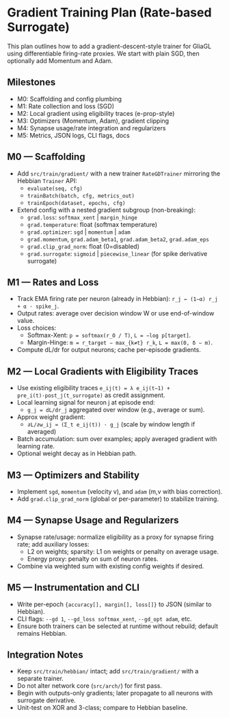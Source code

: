 # Gradient Training Plan (Rate-based Surrogate)

This plan outlines how to add a gradient-descent-style trainer for GliaGL using differentiable firing-rate proxies. We start with plain SGD, then optionally add Momentum and Adam.

## Milestones
- M0: Scaffolding and config plumbing
- M1: Rate collection and loss (SGD)
- M2: Local gradient using eligibility traces (e-prop-style)
- M3: Optimizers (Momentum, Adam), gradient clipping
- M4: Synapse usage/rate integration and regularizers
- M5: Metrics, JSON logs, CLI flags, docs

## M0 — Scaffolding
- Add `src/train/gradient/` with a new trainer `RateGDTrainer` mirroring the Hebbian `Trainer` API:
  - `evaluate(seq, cfg)`
  - `trainBatch(batch, cfg, metrics_out)`
  - `trainEpoch(dataset, epochs, cfg)`
- Extend config with a nested gradient subgroup (non-breaking):
  - `grad.loss`: `softmax_xent` | `margin_hinge`
  - `grad.temperature`: float (softmax temperature)
  - `grad.optimizer`: `sgd` | `momentum` | `adam`
  - `grad.momentum`, `grad.adam_beta1`, `grad.adam_beta2`, `grad.adam_eps`
  - `grad.clip_grad_norm`: float (0=disabled)
  - `grad.surrogate`: `sigmoid` | `piecewise_linear` (for spike derivative surrogate)

## M1 — Rates and Loss
- Track EMA firing rate per neuron (already in Hebbian): `r_j ← (1−α) r_j + α · spike_j`.
- Output rates: average over decision window W or use end-of-window value.
- Loss choices:
  - Softmax-Xent: `p = softmax(r_O / T)`, `L = −log p[target]`.
  - Margin-Hinge: `m = r_target − max_{k≠t} r_k`, `L = max(0, δ − m)`.
- Compute dL/dr for output neurons; cache per-episode gradients.

## M2 — Local Gradients with Eligibility Traces
- Use existing eligibility traces `e_ij(t) = λ e_ij(t−1) + pre_i(t)·post_j(t_surrogate)` as credit assignment.
- Local learning signal for neuron j at episode end:
  - `g_j = dL/dr_j` aggregated over window (e.g., average or sum).
- Approx weight gradient:
  - `∂L/∂w_ij ≈ (Σ_t e_ij(t)) · g_j` (scale by window length if averaged)
- Batch accumulation: sum over examples; apply averaged gradient with learning rate.
- Optional weight decay as in Hebbian path.

## M3 — Optimizers and Stability
- Implement `sgd`, `momentum` (velocity v), and `adam` (m,v with bias correction).
- Add `grad.clip_grad_norm` (global or per-parameter) to stabilize training.

## M4 — Synapse Usage and Regularizers
- Synapse rate/usage: normalize eligibility as a proxy for synapse firing rate; add auxiliary losses:
  - L2 on weights; sparsity: L1 on weights or penalty on average usage.
  - Energy proxy: penalty on sum of neuron rates.
- Combine via weighted sum with existing config weights if desired.

## M5 — Instrumentation and CLI
- Write per-epoch `{accuracy[], margin[], loss[]}` to JSON (similar to Hebbian).
- CLI flags: `--gd 1`, `--gd_loss softmax_xent`, `--gd_opt adam`, etc.
- Ensure both trainers can be selected at runtime without rebuild; default remains Hebbian.

## Integration Notes
- Keep `src/train/hebbian/` intact; add `src/train/gradient/` with a separate trainer.
- Do not alter network core (`src/arch/`) for first pass.
- Begin with outputs-only gradients; later propagate to all neurons with surrogate derivative.
- Unit-test on XOR and 3-class; compare to Hebbian baseline.
